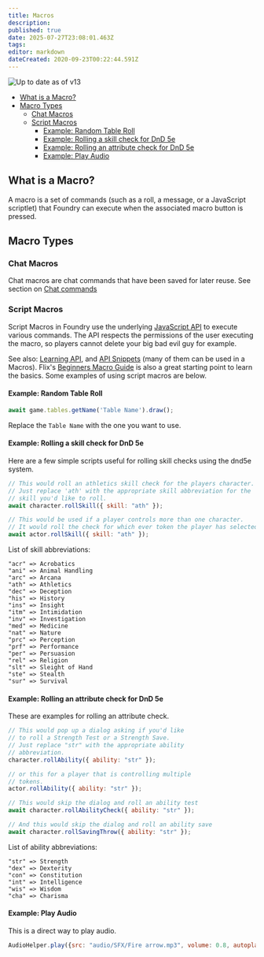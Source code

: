 ```yaml
---
title: Macros
description: 
published: true
date: 2025-07-27T23:08:01.463Z
tags: 
editor: markdown
dateCreated: 2020-09-23T00:22:44.591Z
---
```


![Up to date as of v13](https://img.shields.io/badge/FoundryVTT-v13-informational)


<!--tl=4-->
<!--ts-->
   * [What is a Macro?](#what-is-a-macro)
   * [Macro Types](#macro-types)
      * [Chat Macros](#chat-macros)
      * [Script Macros](#script-macros)
         * [Example: Random Table Roll](#example-random-table-roll)
         * [Example: Rolling a skill check for DnD 5e](#example-rolling-a-skill-check-for-dnd-5e)
         * [Example: Rolling an attribute check for DnD 5e](#example-rolling-an-attribute-check-for-dnd-5e)
         * [Example: Play Audio](#example-play-audio)
<!--te-->

## What is a Macro?
A macro is a set of commands (such as a roll, a message, or a JavaScript scriptlet) that Foundry can execute when the associated macro button is pressed.

## Macro Types
### Chat Macros

Chat macros are chat commands that have been saved for later reuse. See section on [Chat commands](https://foundryvtt.wiki/en/basics/Chat/)

### Script Macros

Script Macros in Foundry use the underlying [JavaScript API](https://foundryvtt.com/api) to execute various commands. The API respects the permissions of the user executing the macro, so players cannot delete your big bad evil guy for example.

See also: [Learning API](https://foundryvtt.wiki/en/development/guides/API-Learning-API), and [API Snippets](https://foundry-vtt-community.github.io/development/API-Snippets/) (many of them can be used in a Macros).
Flix's [Beginners Macro Guide](https://github.com/GamerFlix/foundryvtt-api-guide/blob/main/macro_guide.md) is also a great starting point to learn the basics.
Some examples of using script macros are below.

#### Example: Random Table Roll 

```js
await game.tables.getName('Table Name').draw();
```

Replace the `Table Name` with the one you want to use.

#### Example: Rolling a skill check for DnD 5e

Here are a few simple scripts useful for rolling skill checks using the dnd5e system.

```js
// This would roll an athletics skill check for the players character. 
// Just replace 'ath' with the appropriate skill abbreviation for the
// skill you'd like to roll.
await character.rollSkill({ skill: "ath" });

// This would be used if a player controls more than one character.
// It would roll the check for which ever token the player has selected.
await actor.rollSkill({ skill: "ath" });
```

List of skill abbreviations:
```
"acr" => Acrobatics
"ani" => Animal Handling
"arc" => Arcana
"ath" => Athletics
"dec" => Deception
"his" => History
"ins" => Insight
"itm" => Intimidation
"inv" => Investigation
"med" => Medicine
"nat" => Nature
"prc" => Perception
"prf" => Performance
"per" => Persuasion
"rel" => Religion
"slt" => Sleight of Hand
"ste" => Stealth
"sur" => Survival
```

#### Example: Rolling an attribute check for DnD 5e

These are examples for rolling an attribute check.

```js
// This would pop up a dialog asking if you'd like
// to roll a Strength Test or a Strength Save.
// Just replace "str" with the appropriate ability
// abbreviation.
character.rollAbility({ ability: "str" });

// or this for a player that is controlling multiple
// tokens.
actor.rollAbility({ ability: "str" });

// This would skip the dialog and roll an ability test
await character.rollAbilityCheck({ ability: "str" });

// And this would skip the dialog and roll an ability save
await character.rollSavingThrow({ ability: "str" });
```

List of ability abbreviations:
```
"str" => Strength
"dex" => Dexterity
"con" => Constitution
"int" => Intelligence
"wis" => Wisdom
"cha" => Charisma
```
#### Example: Play Audio
This is a direct way to play audio.

<!--- {% raw %} --->
```js
AudioHelper.play({src: "audio/SFX/Fire arrow.mp3", volume: 0.8, autoplay: true, loop: false}, true);
```
<!--- {% endraw %} --->
